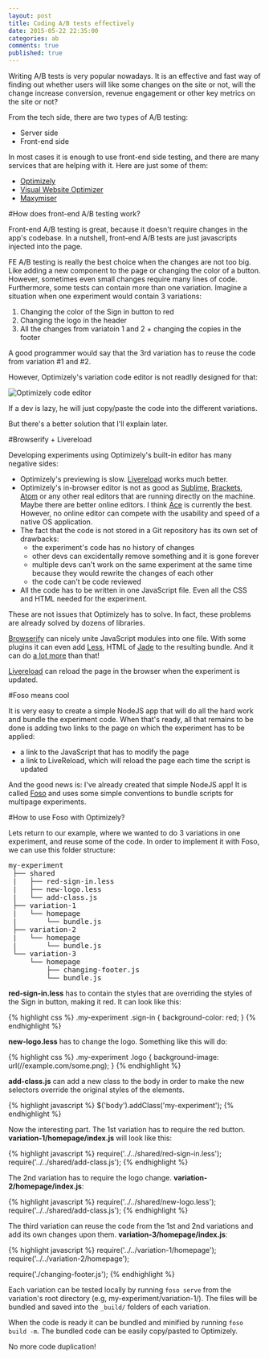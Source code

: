 ```yaml
---
layout: post
title: Coding A/B tests effectively
date: 2015-05-22 22:35:00
categories: ab
comments: true
published: true
---
```



Writing A/B tests is very popular nowadays. It is an effective and fast way of finding out whether users will like some changes on the site or not, will the change increase conversion, revenue engagement or other key metrics on the site or not?

From the tech side, there are two types of A/B testing:

* Server side
* Front-end side

In most cases it is enough to use front-end side testing, and there are many services that are helping with it. Here are just some of them:

* [Optimizely][optimizely]
* [Visual Website Optimizer][vwo]
* [Maxymiser][maxymiser]

#How does front-end A/B testing work?

Front-end A/B testing is great, because it doesn't require changes in the app's codebase. In a nutshell, front-end A/B tests are just javascripts injected into the page.

FE A/B testing is really the best choice when the changes are not too big. Like adding a new component to the page or changing the color of a button. However, sometimes even small changes require many lines of code. Furthermore, some tests can contain more than one variation. Imagine a situation when one experiment would contain 3 variations:

1. Changing the color of the Sign in button to red
2. Changing the logo in the header
3. All the changes from variatoin 1 and 2 + changing the copies in the footer

A good programmer would say that the 3rd variation has to reuse the code from variation #1 and #2.

However, Optimizely's variation code editor is not readlly designed for that:

![Optimizely code editor](http://i.imgur.com/2tJNUf1.png?1)

If a dev is lazy, he will just copy/paste the code into the different variations.

But there's a better solution that I'll explain later.

#Browserify + Livereload

Developing experiments using Optimizely's built-in editor has many negative sides:

* Optimizely's previewing is slow. [Livereload][livereload] works much better.
* Optimizely's in-browser editor is not as good as [Sublime][sublime], [Brackets][brackets], [Atom][atom] or any other real editors that are running directly on the machine. Maybe there are better online editors. I think [Ace][ace] is currently the best. However, no online editor can compete with the usability and speed of a native OS application.
* The fact that the code is not stored in a Git repository has its own set of drawbacks:
  * the experiment's code has no history of changes
  * other devs can excidentally remove something and it is gone forever
  * multiple devs can't work on the same experiment at the same time because they would rewrite the changes of each other
  * the code can't be code reviewed
* All the code has to be written in one JavaScript file. Even all the CSS and HTML needed for the experiment.

These are not issues that Optimizely has to solve. In fact, these problems are already solved by dozens of libraries.

[Browserify][browserify] can nicely unite JavaScript modules into one file. With some plugins it can even add [Less][less], HTML of [Jade][jade] to the resulting bundle. And it can do [a lot more][browserify-transform] than that!

[Livereload][livereload] can reload the page in the browser when the experiment is updated.

#Foso means cool

It is very easy to create a simple NodeJS app that will do all the hard work and bundle the experiment code. When that's ready, all that remains to be done is adding two links to the page on which the experiment has to be applied:

* a link to the JavaScript that has to modify the page
* a link to LiveReload, which will reload the page each time the script is updated

And the good news is: I've already created that simple NodeJS app! It is called [Foso][foso] and uses some simple conventions to bundle scripts for multipage experiments.

#How to use Foso with Optimizely?

Lets return to our example, where we wanted to do 3 variations in one experiment, and reuse some of the code. In order to implement it with Foso, we can use this folder structure:

<pre>
my-experiment
 ├── shared
 |   ├── red-sign-in.less
 |   ├── new-logo.less
 |   └── add-class.js
 ├── variation-1
 |   └── homepage
 |       └── bundle.js
 ├── variation-2
 |   └── homepage
 |       └── bundle.js
 └── variation-3
     └── homepage
         ├── changing-footer.js
         └── bundle.js
</pre>

**red-sign-in.less** has to contain the styles that are overriding the styles of the Sign in button, making it red. It can look like this:

{% highlight css %}
.my-experiment .sign-in {
  background-color: red;
}
{% endhighlight %}

**new-logo.less** has to change the logo. Something like this will do:

{% highlight css %}
.my-experiment .logo {
  background-image: url(//example.com/some.png);
}
{% endhighlight %}

**add-class.js** can add a new class to the body in order to make the new selectors override the original styles of the elements.

{% highlight javascript %}
$('body').addClass('my-experiment');
{% endhighlight %}

Now the interesting part. The 1st variation has to require the red button. **variation-1/homepage/index.js** will look like this:

{% highlight javascript %}
require('../../shared/red-sign-in.less');
require('../../shared/add-class.js');
{% endhighlight %}

The 2nd variation has to require the logo change. **variation-2/homepage/index.js**:

{% highlight javascript %}
require('../../shared/new-logo.less');
require('../../shared/add-class.js');
{% endhighlight %}

The third variation can reuse the code from the 1st and 2nd variations and add its own changes upon them.
**variation-3/homepage/index.js**:

{% highlight javascript %}
require('../../variation-1/homepage');
require('../../variation-2/homepage');

require('./changing-footer.js');
{% endhighlight %}

Each variation can be tested locally by running ``foso serve`` from the variation's root directory (e.g, my-experiment/variation-1/). The files will be bundled and saved into the ``_build/`` folders of each variation.

When the code is ready it can be bundled and minified by running ``foso build -m``.
The bundled code can be easily copy/pasted to Optimizely.

No more code duplication!

[optimizely]: https://www.optimizely.com/
[vwo]: https://vwo.com/
[maxymiser]: https://www.maxymiser.com/
[livereload]: http://livereload.com/
[sublime]: http://www.sublimetext.com/
[atom]: https://atom.io/
[brackets]: http://brackets.io/
[ace]: http://ace.c9.io/
[browserify]: http://browserify.org/
[browserify-transform]: https://github.com/substack/node-browserify/wiki/list-of-transforms
[less]: http://lesscss.org/
[jade]: http://jade-lang.com/
[foso]: https://github.com/zkochan/foso
